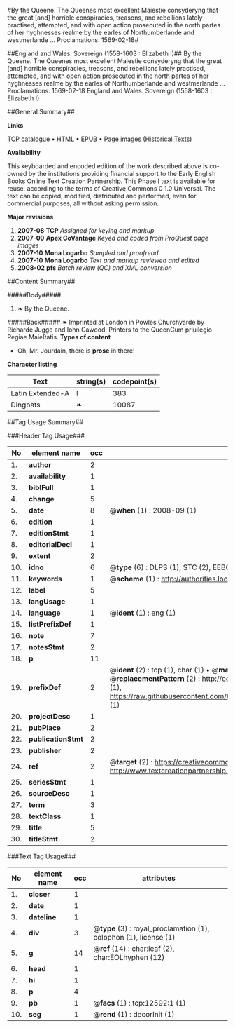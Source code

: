 #By the Queene. The Queenes most excellent Maiestie consyderyng that the great [and] horrible conspiracies, treasons, and rebellions lately practised, attempted, and with open action prosecuted in the north partes of her hyghnesses realme by the earles of Northumberlande and westmerlande ... Proclamations. 1569-02-18#

##England and Wales. Sovereign (1558-1603 : Elizabeth I)##
By the Queene. The Queenes most excellent Maiestie consyderyng that the great [and] horrible conspiracies, treasons, and rebellions lately practised, attempted, and with open action prosecuted in the north partes of her hyghnesses realme by the earles of Northumberlande and westmerlande ...
Proclamations. 1569-02-18
England and Wales. Sovereign (1558-1603 : Elizabeth I)

##General Summary##

**Links**

[TCP catalogue](http://www.ota.ox.ac.uk/tcp/)  • 
[HTML](http://tei.it.ox.ac.uk/tcp/Texts-HTML/free/A21/A21723.html)  • 
[EPUB](http://tei.it.ox.ac.uk/tcp/Texts-EPUB/free/A21/A21723.epub) • 
[Page images (Historical Texts)](https://data.historicaltexts.jisc.ac.uk/view?pubId=eebo-99847554e&pageId=eebo-99847554e-12592-1)

**Availability**

This keyboarded and encoded edition of the
	       work described above is co-owned by the institutions
	       providing financial support to the Early English Books
	       Online Text Creation Partnership. This Phase I text is
	       available for reuse, according to the terms of Creative
	       Commons 0 1.0 Universal. The text can be copied,
	       modified, distributed and performed, even for
	       commercial purposes, all without asking permission.

**Major revisions**

1. __2007-08__ __TCP__ *Assigned for keying and markup*
1. __2007-09__ __Apex CoVantage__ *Keyed and coded from ProQuest page images*
1. __2007-10__ __Mona Logarbo__ *Sampled and proofread*
1. __2007-10__ __Mona Logarbo__ *Text and markup reviewed and edited*
1. __2008-02__ __pfs__ *Batch review (QC) and XML conversion*

##Content Summary##

#####Body#####

1. ❧ By the Queene.

#####Back#####
❧ Imprinted at London in Powles Churchyarde by Richarde Jugge and Iohn Cawood, Printers to the QueenCum priuilegio Regiae Maieſtatis.
**Types of content**

  * Oh, Mr. Jourdain, there is **prose** in there!

**Character listing**


|Text|string(s)|codepoint(s)|
|---|---|---|
|Latin Extended-A|ſ|383|
|Dingbats|❧|10087|

##Tag Usage Summary##

###Header Tag Usage###

|No|element name|occ|attributes|
|---|---|---|---|
|1.|__author__|2||
|2.|__availability__|1||
|3.|__biblFull__|1||
|4.|__change__|5||
|5.|__date__|8| @__when__ (1) : 2008-09 (1)|
|6.|__edition__|1||
|7.|__editionStmt__|1||
|8.|__editorialDecl__|1||
|9.|__extent__|2||
|10.|__idno__|6| @__type__ (6) : DLPS (1), STC (2), EEBO-CITATION (1), PROQUEST (1), VID (1)|
|11.|__keywords__|1| @__scheme__ (1) : http://authorities.loc.gov/ (1)|
|12.|__label__|5||
|13.|__langUsage__|1||
|14.|__language__|1| @__ident__ (1) : eng (1)|
|15.|__listPrefixDef__|1||
|16.|__note__|7||
|17.|__notesStmt__|2||
|18.|__p__|11||
|19.|__prefixDef__|2| @__ident__ (2) : tcp (1), char (1)  •  @__matchPattern__ (2) : ([0-9\-]+):([0-9IVX]+) (1), (.+) (1)  •  @__replacementPattern__ (2) : http://eebo.chadwyck.com/downloadtiff?vid=$1&page=$2 (1), https://raw.githubusercontent.com/textcreationpartnership/Texts/master/tcpchars.xml#$1 (1)|
|20.|__projectDesc__|1||
|21.|__pubPlace__|2||
|22.|__publicationStmt__|2||
|23.|__publisher__|2||
|24.|__ref__|2| @__target__ (2) : https://creativecommons.org/publicdomain/zero/1.0/ (1), http://www.textcreationpartnership.org/docs/. (1)|
|25.|__seriesStmt__|1||
|26.|__sourceDesc__|1||
|27.|__term__|3||
|28.|__textClass__|1||
|29.|__title__|5||
|30.|__titleStmt__|2||


###Text Tag Usage###

|No|element name|occ|attributes|
|---|---|---|---|
|1.|__closer__|1||
|2.|__date__|1||
|3.|__dateline__|1||
|4.|__div__|3| @__type__ (3) : royal_proclamation (1), colophon (1), license (1)|
|5.|__g__|14| @__ref__ (14) : char:leaf (2), char:EOLhyphen (12)|
|6.|__head__|1||
|7.|__hi__|1||
|8.|__p__|4||
|9.|__pb__|1| @__facs__ (1) : tcp:12592:1 (1)|
|10.|__seg__|1| @__rend__ (1) : decorInit (1)|
